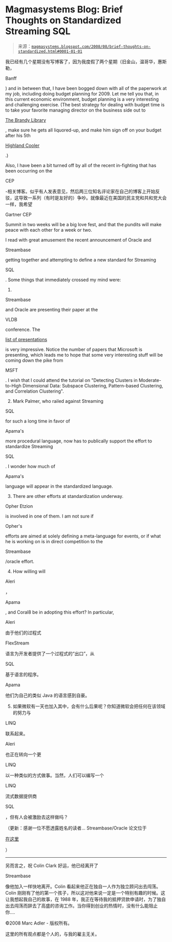 <!--yml

category: 未分类

date: 2024-05-18 04:59:45

-->

# Magmasystems Blog: Brief Thoughts on Standardized Streaming SQL

> 来源：[`magmasystems.blogspot.com/2008/08/brief-thoughts-on-standardized.html#0001-01-01`](http://magmasystems.blogspot.com/2008/08/brief-thoughts-on-standardized.html#0001-01-01)

我已经有几个星期没有写博客了，因为我度假了两个星期（旧金山，温哥华，惠斯勒，

Banff

) and in between that, I have been bogged down with all of the paperwork at my job, including doing budget planning for 2009\. Let me tell you that, in this current economic environment, budget planning is a very interesting and challenging exercise. (The best strategy for dealing with budget time is to take your favorite managing director on the business side out to

[The Brandy Library](http://www.brandylibrary.com/)

, make sure he gets all liquored-up, and make him sign off on your budget after his 5th

[Highland Cooler](http://brandylibrary.com/sections2007/menus/wcocktailsmenu.pdf)

.)

Also, I have been a bit turned off by all of the recent in-fighting that has been occurring on the

CEP

-相关博客。似乎有人发表意见，然后两三位知名评论家在自己的博客上开始反驳，这导致一系列（有时是友好的）争吵。就像最近在美国的民主党和共和党大会一样，我希望

Gartner CEP

Summit in two weeks will be a big love fest, and that the pundits will make peace with each other for a week or two.

I read with great amusement the recent announcement of Oracle and

Streambase

getting together and attempting to define a new standard for Streaming

SQL

. Some things that immediately crossed my mind were:

1)

Streambase

and Oracle are presenting their paper at the

VLDB

conference. The

[list of presentations](https://www.cs.auckland.ac.nz/research/conferences/vldb08/index.php/Accepted_Papers)

is very impressive. Notice the number of papers that Microsoft is presenting, which leads me to hope that some very interesting stuff will be coming down the pike from

MSFT

. I wish that I could attend the tutorial on "Detecting Clusters in Moderate-to-High Dimensional Data: Subspace Clustering, Pattern-based Clustering, and Correlation Clustering".

2) Mark Palmer, who railed against Streaming

SQL

for such a long time in favor of

Apama's

more procedural language, now has to publically support the effort to standardize Streaming

SQL

. I wonder how much of

Apama's

language will appear in the standardized language.

3) There are other efforts at standardization underway.

Opher Etzion

is involved in one of them. I am not sure if

Opher's

efforts are aimed at solely defining a meta-language for events, or if what he is working on is in direct competition to the

Streambase

/oracle effort.

4) How willing will

Aleri

，

Apama

, and Coral8 be in adopting this effort? In particular,

Aleri

由于他们的过程式

FlexStream

语言为开发者提供了一个过程式的“出口”，从

SQL

基于语言的程序。

Apama

他们为自己的类似 Java 的语言感到自豪。

5) 如果微软有一天也加入其中，会有什么后果呢？你知道微软会把任何在该领域的努力与

LINQ

联系起来。

Aleri

也正在转向一个更

LINQ

以一种类似的方式做事。当然，人们可以编写一个

LINQ

流式数据提供商

SQL

，但有人会被激励去这样做吗？

（更新：感谢一位不愿透露姓名的读者... Streambase/Oracle 论文位于

[在这里](http://www.cs.brown.edu/%7Eugur/streamsql.pdf)

）

----------------------

另而言之，祝 Colin Clark 好运，他已经离开了

Streambase

像他加入一样快地离开。Colin 看起来他正在独自一人作为独立顾问出去闯荡。Colin 刚刚有了他的第一个孩子，所以这对他来说一定是一个特别有趣的时候。这让我想起我自己的故事，在 1988 年，我正在等待我的抵押贷款申请时，为了独自出去闯荡而辞去了高盛的咨询工作。当你得到创业的热情时，没有什么能阻止你....

©2008 Marc Adler - 版权所有。

这里的所有观点都是个人的，与我的雇主无关。
